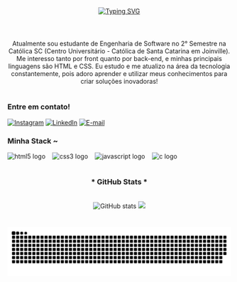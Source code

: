 <div align="center">
  <a href="https://git.io/typing-svg">
    <img src="https://readme-typing-svg.demolab.com?font=Fira+Code&weight=500&size=22&pause=1000&color=B30000&center=true&vCenter=true&random=false&width=524&lines=%E2%8A%B9+Bem-vindo+ao+meu+perfil!++%E2%8A%B9+" alt="Typing SVG">
  </a>
</div>

<img align="center" alt="" src="./src/Header-gif.gif">

#

<p align="center">Atualmente sou estudante de Engenharia de Software no 2° Semestre na Católica SC (Centro Universitário - Católica de Santa Catarina em Joinville). Me interesso tanto por front quanto por back-end, e minhas principais linguagens são HTML e CSS. Eu estudo e me atualizo na área da tecnologia constantemente, pois adoro aprender e utilizar meus conhecimentos para criar soluções inovadoras!

#

<img align="right" alt="" height="190px" src="./src/study.gif">

<h3 align="left">Entre em contato!</h3>

[![Instagram](https://img.shields.io/badge/-Instagram-000?style=for-the-badge&logo=instagram&logoColor=B300006&color:FFF)](https://www.instagram.com/isaac_cesar/)
[![LinkedIn](https://img.shields.io/badge/-LinkedIn-000?style=for-the-badge&logo=linkedin&logoColor=B30000&color:FFF)](https://www.linkedin.com/in/IsaacCesar01/)
[![E-mail](https://img.shields.io/badge/-Email-000?style=for-the-badge&logo=microsoft-outlook&logoColor=B30000&color:FFF)](mailto:isaaccesar01@gmail.com)

<h3 align="left">Minha Stack ~</h3>

<div align="left">
  <img src="https://cdn.jsdelivr.net/gh/devicons/devicon/icons/html5/html5-original.svg" height="25" alt="html5 logo"  />
  <img width="8" />
  <img src="https://cdn.jsdelivr.net/gh/devicons/devicon/icons/css3/css3-original.svg" height="25" alt="css3 logo"  />
  <img width="8" />
  <img src="https://cdn.jsdelivr.net/gh/devicons/devicon/icons/javascript/javascript-plain.svg" height="25" alt="javascript logo"  />
  <img width="8" />
  <img src="https://cdn.jsdelivr.net/gh/devicons/devicon/icons/c/c-original.svg" height="25" alt="c logo"  />
  <img width="8" />
</div>

#

<div style="text-align: center;" align="center">
  <h3>* GitHub Stats *</h3>
  <br>
  <img src="https://github-readme-stats-git-masterrstaa-rickstaa.vercel.app/api?username=vitorkeller1604&hide_title=true&show_icons=true&include_all_commits=false&count_private=true&line_height=25&hide=issues&bg_color=000&title_color=B30000&text_color=FFF&border_radius=3&border_color=B30000&icon_color=B30000&theme=jolly" alt="GitHub stats">

  <img src="https://github-readme-stats-git-masterrstaa-rickstaa.vercel.app/api/top-langs/?username=vitorkeller1604&line_height=10&card_width=290&layout=compact&hide_title=false&count_private=true&langs_count=4&show_icons=true&title_color=B30000&bg_color=000&text_color=B30000&border_radius=3&border_color=B30000&count_private=true">
</div>

#

<picture align="center">
  <source media="(prefers-color-scheme: dark)" srcset="https://raw.githubusercontent.com/vitorkeller1604/vitorkeller1604/output/github-contribution-grid-snake-dark.svg">
  <source media="(prefers-color-scheme: light)" srcset="https://raw.githubusercontent.com/vitorkeller1604/vitorkeller1604/output/github-contribution-grid-snake-dark.svg">
  <img align="center" alt="github contribution grid snake animation" src="https://raw.githubusercontent.com/mari4souza/mari4souza/output/github-contribution-grid-snake.svg">
</picture>
